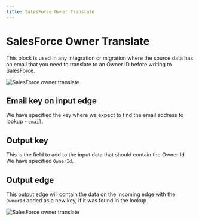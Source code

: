 ```yaml
---
title: SalesForce Owner Translate
---
```


# SalesForce Owner Translate

This block is used in any integration or migration where the source data has an email
that you need to translate to an Owner ID before writing to SalesForce.

![SalesForce owner translate](sf-owner-translate.png#width=900)

## Email key on input edge
We have specified the key where we expect to find the email address to lookup - `email`.

## Output key
This is the field to add to the input data that should contain the Owner Id. We have specified `OwnerId`.

## Output edge
This output edge will contain the data on the incoming edge with the `OwnerId` added as a new key, if it was found in the lookup.

![SalesForce owner translate](sf-owner-translate-data.png#width=400)
